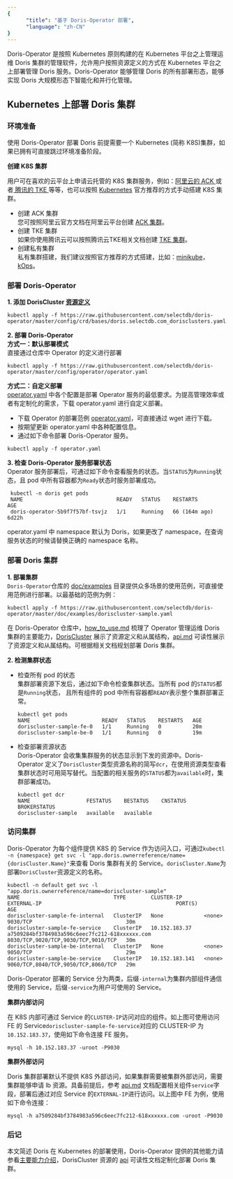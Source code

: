 ```yaml
---
{
      "title": "基于 Doris-Operator 部署",
      "language": "zh-CN"
}
---
```


<!-- 
Licensed to the Apache Software Foundation (ASF) under one
or more contributor license agreements.  See the NOTICE file
distributed with this work for additional information
regarding copyright ownership.  The ASF licenses this file
to you under the Apache License, Version 2.0 (the
"License"); you may not use this file except in compliance
with the License.  You may obtain a copy of the License at

  http://www.apache.org/licenses/LICENSE-2.0

Unless required by applicable law or agreed to in writing,
software distributed under the License is distributed on an
"AS IS" BASIS, WITHOUT WARRANTIES OR CONDITIONS OF ANY
KIND, either express or implied.  See the License for the
specific language governing permissions and limitations
under the License.
-->

Doris-Operator 是按照 Kubernetes 原则构建的在 Kubernetes 平台之上管理运维 Doris 集群的管理软件，允许用户按照资源定义的方式在 Kubernetes 平台之上部署管理 Doris 服务。Doris-Operator 能够管理 Doris 的所有部署形态，能够实现 Doris 大规模形态下智能化和并行化管理。

## Kubernetes 上部署 Doris 集群

### 环境准备
使用 Doris-Operator 部署 Doris 前提需要一个 Kubernetes (简称 K8S)集群，如果已拥有可直接跳过环境准备阶段。  
  
**创建 K8S 集群**  
  
用户可在喜欢的云平台上申请云托管的 K8S 集群服务，例如：[阿里云的 ACK ](https://www.aliyun.com/product/kubernetes)或者[ 腾讯的 TKE ](https://cloud.tencent.com/product/tke)等等，也可以按照 [Kubernetes](https://kubernetes.io/docs/setup/) 官方推荐的方式手动搭建 K8S 集群。 
- 创建 ACK 集群  
您可按照阿里云官方文档在阿里云平台创建 [ACK 集群](https://help.aliyun.com/zh/ack/ack-managed-and-ack-dedicated/getting-started/getting-started/)。
- 创建 TKE 集群  
如果你使用腾讯云可以按照腾讯云TKE相关文档创建 [TKE 集群](https://cloud.tencent.com/document/product/457/54231)。
- 创建私有集群  
  私有集群搭建，我们建议按照官方推荐的方式搭建，比如：[minikube](https://minikube.sigs.k8s.io/docs/start/)，[kOps](https://kops.sigs.k8s.io/)。

### 部署 Doris-Operator
**1. 添加 DorisCluster [资源定义](https://kubernetes.io/zh-cn/docs/concepts/extend-kubernetes/api-extension/custom-resources/)**
```shell
kubectl apply -f https://raw.githubusercontent.com/selectdb/doris-operator/master/config/crd/bases/doris.selectdb.com_dorisclusters.yaml    
```
**2. 部署 Doris-Operator**  
**方式一：默认部署模式**  
直接通过仓库中 Operator 的定义进行部署   
```shell
kubectl apply -f https://raw.githubusercontent.com/selectdb/doris-operator/master/config/operator/operator.yaml
```
**方式二：自定义部署**  
[operator.yaml](https://github.com/selectdb/doris-operator/blob/master/config/operator/operator.yaml) 中各个配置是部署 Operator 服务的最低要求。为提高管理效率或者有定制化的需求，下载 operator.yaml 进行自定义部署。  
- 下载 Operator 的部署范例 [operator.yaml](https://raw.githubusercontent.com/selectdb/doris-operator/master/config/operator/operator.yaml)，可直接通过 wget 进行下载。
- 按期望更新 operator.yaml 中各种配置信息。
- 通过如下命令部署 Doris-Operator 服务。
```shell
kubectl apply -f operator.yaml
```
**3. 检查 Doris-Operator 服务部署状态**   
Operator 服务部署后，可通过如下命令查看服务的状态。当`STATUS`为`Running`状态，且 pod 中所有容器都为`Ready`状态时服务部署成功。
```
 kubectl -n doris get pods
 NAME                              READY   STATUS    RESTARTS        AGE
 doris-operator-5b9f7f57bf-tsvjz   1/1     Running   66 (164m ago)   6d22h
```
operator.yaml 中 namespace 默认为 Doris，如果更改了 namespace，在查询服务状态的时候请替换正确的 namespace 名称。
### 部署 Doris 集群
**1. 部署集群**   
`Doris-Operator`仓库的 [doc/examples](https://github.com/selectdb/doris-operator/tree/master/doc/examples) 目录提供众多场景的使用范例，可直接使用范例进行部署。以最基础的范例为例：  
```
kubectl apply -f https://raw.githubusercontent.com/selectdb/doris-operator/master/doc/examples/doriscluster-sample.yaml
```
在 Doris-Operator 仓库中，[how_to_use.md](https://github.com/selectdb/doris-operator/tree/master/doc/how_to_use_cn.md) 梳理了 Operator 管理运维 Doris 集群的主要能力，[DorisCluster](https://github.com/selectdb/doris-operator/blob/master/api/doris/v1/types.go) 展示了资源定义和从属结构，[api.md](https://github.com/selectdb/doris-operator/tree/master/doc/api.md) 可读性展示了资源定义和从属结构。可根据相关文档规划部署 Doris 集群。  

**2. 检测集群状态**
- 检查所有 pod 的状态  
  集群部署资源下发后，通过如下命令检查集群状态。当所有 pod 的`STATUS`都是`Running`状态， 且所有组件的 pod 中所有容器都`READY`表示整个集群部署正常。
  ```shell
  kubectl get pods
  NAME                       READY   STATUS    RESTARTS   AGE
  doriscluster-sample-fe-0   1/1     Running   0          20m
  doriscluster-sample-be-0   1/1     Running   0          19m
  ```
- 检查部署资源状态  
  Doris-Operator 会收集集群服务的状态显示到下发的资源中。Doris-Operator 定义了`DorisCluster`类型资源名称的简写`dcr`，在使用资源类型查看集群状态时可用简写替代。当配置的相关服务的`STATUS`都为`available`时，集群部署成功。
  ```shell
  kubectl get dcr
  NAME                  FESTATUS    BESTATUS    CNSTATUS   BROKERSTATUS
  doriscluster-sample   available   available
  ```
### 访问集群
Doris-Operator 为每个组件提供 K8S 的 Service 作为访问入口，可通过`kubectl -n {namespace} get svc -l "app.doris.ownerreference/name={dorisCluster.Name}"`来查看 Doris 集群有关的 Service。`dorisCluster.Name`为部署`DorisCluster`资源定义的名称。
```shell
kubectl -n default get svc -l "app.doris.ownerreference/name=doriscluster-sample"
NAME                              TYPE        CLUSTER-IP       EXTERNAL-IP                                           PORT(S)                               AGE
doriscluster-sample-fe-internal   ClusterIP   None             <none>                                                9030/TCP                              30m
doriscluster-sample-fe-service    ClusterIP   10.152.183.37    a7509284bf3784983a596c6eec7fc212-618xxxxxx.com        8030/TCP,9020/TCP,9030/TCP,9010/TCP   30m
doriscluster-sample-be-internal   ClusterIP   None             <none>                                                9050/TCP                              29m
doriscluster-sample-be-service    ClusterIP   10.152.183.141   <none>                                                9060/TCP,8040/TCP,9050/TCP,8060/TCP   29m
```
Doris-Operator 部署的 Service 分为两类，后缀`-internal`为集群内部组件通信使用的 Service，后缀`-service`为用户可使用的 Service。 
  
**集群内部访问**  
  
在 K8S 内部可通过 Service 的`CLUSTER-IP`访问对应的组件。如上图可使用访问 FE 的 Service`doriscluster-sample-fe-service`对应的 CLUSTER-IP 为`10.152.183.37`，使用如下命令连接 FE 服务。
```shell
mysql -h 10.152.183.37 -uroot -P9030
```
  
**集群外部访问**  
  
Doris 集群部署默认不提供 K8S 外部访问，如果集群需要被集群外部访问，需要集群能够申请 lb 资源。具备前提后，参考 [api.md](https://github.com/selectdb/doris-operator/blob/master/doc/api.md) 文档配置相关组件`service`字段，部署后通过对应 Service 的`EXTERNAL-IP`进行访问。以上图中 FE 为例，使用如下命令连接：
```shell
mysql -h a7509284bf3784983a596c6eec7fc212-618xxxxxx.com -uroot -P9030
```
### 后记
本文简述 Doris 在 Kubernetes 的部署使用，Doris-Operator 提供的其他能力请参看[主要能力介绍](https://github.com/selectdb/doris-operator/tree/master/doc/how_to_use_cn.md)，DorisCluster 资源的 [api](https://github.com/selectdb/doris-operator/blob/master/doc/api.md) 可读性文档定制化部署 Doris 集群。

